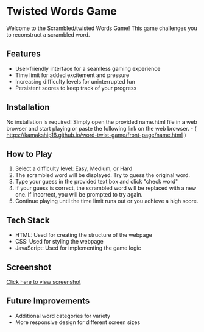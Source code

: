 # Twisted Words Game

Welcome to the Scrambled/twisted Words Game! This game challenges you to reconstruct a scrambled word.

## Features

- User-friendly interface for a seamless gaming experience
- Time limit for added excitement and pressure
- Increasing difficulty levels for uninterrupted fun
- Persistent scores to keep track of your progress

## Installation

No installation is required! Simply open the provided name.html file in a web browser and start playing or paste the following link on the web browser. - ( https://kamakship18.github.io/word-twist-game/front-page/name.html )

## How to Play

1. Select a difficulty level: Easy, Medium, or Hard
2. The scrambled word will be displayed. Try to guess the original word.
3. Type your guess in the provided text box and click "check word"
4. If your guess is correct, the scrambled word will be replaced with a new one. If incorrect, you will be prompted to try again.
5. Continue playing until the time limit runs out or you achieve a high score.

## Tech Stack

- HTML: Used for creating the structure of the webpage
- CSS: Used for styling the webpage
- JavaScript: Used for implementing the game logic

## Screenshot

[Click here to view screenshot](https://drive.google.com/file/d/1hLxj-PC8HKTQ1B6lfv3E4StL1NgiPE0m/view?usp=drive_link)

## Future Improvements

- Additional word categories for variety
- More responsive design for different screen sizes
